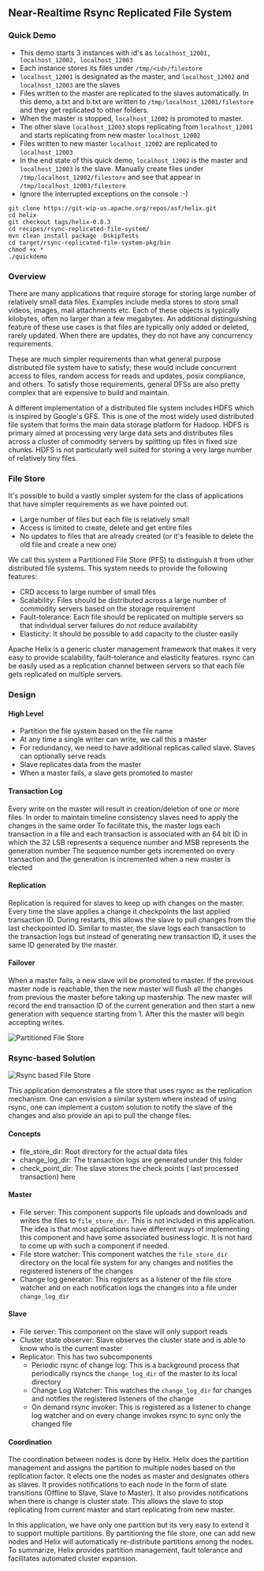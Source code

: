 <!---
Licensed to the Apache Software Foundation (ASF) under one
or more contributor license agreements.  See the NOTICE file
distributed with this work for additional information
regarding copyright ownership.  The ASF licenses this file
to you under the Apache License, Version 2.0 (the
"License"); you may not use this file except in compliance
with the License.  You may obtain a copy of the License at

  http://www.apache.org/licenses/LICENSE-2.0

Unless required by applicable law or agreed to in writing,
software distributed under the License is distributed on an
"AS IS" BASIS, WITHOUT WARRANTIES OR CONDITIONS OF ANY
KIND, either express or implied.  See the License for the
specific language governing permissions and limitations
under the License.
-->

Near-Realtime Rsync Replicated File System
------------------------------------------

### Quick Demo

* This demo starts 3 instances with id's as ```localhost_12001, localhost_12002, localhost_12003```
* Each instance stores its files under ```/tmp/<id>/filestore```
* ```localhost_12001``` is designated as the master, and ```localhost_12002``` and ```localhost_12003``` are the slaves
* Files written to the master are replicated to the slaves automatically. In this demo, a.txt and b.txt are written to ```/tmp/localhost_12001/filestore``` and they get replicated to other folders.
* When the master is stopped, ```localhost_12002``` is promoted to master.
* The other slave ```localhost_12003``` stops replicating from ```localhost_12001``` and starts replicating from new master ```localhost_12002```
* Files written to new master ```localhost_12002``` are replicated to ```localhost_12003```
* In the end state of this quick demo, ```localhost_12002``` is the master and ```localhost_12003``` is the slave. Manually create files under ```/tmp/localhost_12002/filestore``` and see that appear in ```/tmp/localhost_12003/filestore```
* Ignore the interrupted exceptions on the console :-)


```
git clone https://git-wip-us.apache.org/repos/asf/helix.git
cd helix
git checkout tags/helix-0.8.3
cd recipes/rsync-replicated-file-system/
mvn clean install package -DskipTests
cd target/rsync-replicated-file-system-pkg/bin
chmod +x *
./quickdemo

```

### Overview

There are many applications that require storage for storing large number of relatively small data files. Examples include media stores to store small videos, images, mail attachments etc. Each of these objects is typically kilobytes, often no larger than a few megabytes. An additional distinguishing feature of these use cases is that files are typically only added or deleted, rarely updated. When there are updates, they do not have any concurrency requirements.

These are much simpler requirements than what general purpose distributed file system have to satisfy; these would include concurrent access to files, random access for reads and updates, posix compliance, and others. To satisfy those requirements, general DFSs are also pretty complex that are expensive to build and maintain.

A different implementation of a distributed file system includes HDFS which is inspired by Google's GFS. This is one of the most widely used distributed file system that forms the main data storage platform for Hadoop. HDFS is primary aimed at processing very large data sets and distributes files across a cluster of commodity servers by splitting up files in fixed size chunks. HDFS is not particularly well suited for storing a very large number of relatively tiny files.

### File Store

It's possible to build a vastly simpler system for the class of applications that have simpler requirements as we have pointed out.

* Large number of files but each file is relatively small
* Access is limited to create, delete and get entire files
* No updates to files that are already created (or it's feasible to delete the old file and create a new one)


We call this system a Partitioned File Store (PFS) to distinguish it from other distributed file systems. This system needs to provide the following features:

* CRD access to large number of small files
* Scalability: Files should be distributed across a large number of commodity servers based on the storage requirement
* Fault-tolerance: Each file should be replicated on multiple servers so that individual server failures do not reduce availability
* Elasticity: It should be possible to add capacity to the cluster easily


Apache Helix is a generic cluster management framework that makes it very easy to provide scalability, fault-tolerance and elasticity features.
rsync can be easily used as a replication channel between servers so that each file gets replicated on multiple servers.

### Design

#### High Level

* Partition the file system based on the file name
* At any time a single writer can write, we call this a master
* For redundancy, we need to have additional replicas called slave. Slaves can optionally serve reads
* Slave replicates data from the master
* When a master fails, a slave gets promoted to master

#### Transaction Log

Every write on the master will result in creation/deletion of one or more files. In order to maintain timeline consistency slaves need to apply the changes in the same order
To facilitate this, the master logs each transaction in a file and each transaction is associated with an 64 bit ID in which the 32 LSB represents a sequence number and MSB represents the generation number
The sequence number gets incremented on every transaction and the generation is incremented when a new master is elected

#### Replication

Replication is required for slaves to keep up with changes on the master. Every time the slave applies a change it checkpoints the last applied transaction ID.
During restarts, this allows the slave to pull changes from the last checkpointed ID. Similar to master, the slave logs each transaction to the transaction logs but instead of generating new transaction ID, it uses the same ID generated by the master.


#### Failover

When a master fails, a new slave will be promoted to master. If the previous master node is reachable, then the new master will flush all the
changes from previous the master before taking up mastership. The new master will record the end transaction ID of the current generation and then start a new generation
with sequence starting from 1. After this the master will begin accepting writes.

![Partitioned File Store](../images/PFS-Generic.png)



### Rsync-based Solution

![Rsync based File Store](../images/RSYNC_BASED_PFS.png)


This application demonstrates a file store that uses rsync as the replication mechanism. One can envision a similar system where instead of using rsync, one
can implement a custom solution to notify the slave of the changes and also provide an api to pull the change files.

#### Concepts
* file_store_dir: Root directory for the actual data files
* change_log_dir: The transaction logs are generated under this folder
* check_point_dir: The slave stores the check points ( last processed transaction) here

#### Master
* File server: This component supports file uploads and downloads and writes the files to ```file_store_dir```. This is not included in this application. The idea is that most applications have different ways of implementing this component and have some associated business logic. It is not hard to come up with such a component if needed.
* File store watcher: This component watches the ```file_store_dir``` directory on the local file system for any changes and notifies the registered listeners of the changes
* Change log generator: This registers as a listener of the file store watcher and on each notification logs the changes into a file under ```change_log_dir```

#### Slave
* File server: This component on the slave will only support reads
* Cluster state observer: Slave observes the cluster state and is able to know who is the current master
* Replicator: This has two subcomponents
    - Periodic rsync of change log: This is a background process that periodically rsyncs the ```change_log_dir``` of the master to its local directory
    - Change Log Watcher: This watches the ```change_log_dir``` for changes and notifies the registered listeners of the change
    - On demand rsync invoker: This is registered as a listener to change log watcher and on every change invokes rsync to sync only the changed file

#### Coordination

The coordination between nodes is done by Helix. Helix does the partition management and assigns the partition to multiple nodes based on the replication factor. It elects one the nodes as master and designates others as slaves.
It provides notifications to each node in the form of state transitions (Offline to Slave, Slave to Master). It also provides notifications when there is change is cluster state.
This allows the slave to stop replicating from current master and start replicating from new master.

In this application, we have only one partition but its very easy to extend it to support multiple partitions. By partitioning the file store, one can add new nodes and Helix will automatically
re-distribute partitions among the nodes. To summarize, Helix provides partition management, fault tolerance and facilitates automated cluster expansion.





















